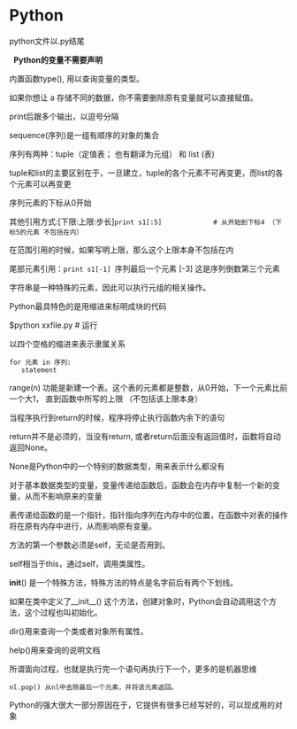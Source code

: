 # Python

python文件以.py结尾

   **Python的变量不需要声明**
   
内置函数type(), 用以查询变量的类型。   

如果你想让 a 存储不同的数据，你不需要删除原有变量就可以直接赋值。

print后跟多个输出，以逗号分隔

sequence(序列)是一组有顺序的对象的集合

序列有两种：tuple（定值表； 也有翻译为元组） 和 list (表)

tuple和list的主要区别在于，一旦建立，tuple的各个元素不可再变更，而list的各个元素可以再变更

序列元素的下标从0开始

 其他引用方式:[下限:上限:步长]```print s1[:5]             # 从开始到下标4 （下标5的元素 不包括在内）```
 
 在范围引用的时候，如果写明上限，那么这个上限本身不包括在内
 
 尾部元素引用：```print s1[-1] ```序列最后一个元素 [-3] 这是序列倒数第三个元素
 
 字符串是一种特殊的元素，因此可以执行元组的相关操作。
 
 Python最具特色的是用缩进来标明成块的代码
 
 $python xxfile.py  # 运行
 
 以四个空格的缩进来表示隶属关系
 
 ```
 for 元素 in 序列: 
    statement
 ```
 
range(n) 功能是新建一个表。这个表的元素都是整数，从0开始，下一个元素比前一个大1， 直到函数中所写的上限 （不包括该上限本身）

当程序执行到return的时候，程序将停止执行函数内余下的语句

return并不是必须的，当没有return, 或者return后面没有返回值时，函数将自动返回None。

None是Python中的一个特别的数据类型，用来表示什么都没有

对于基本数据类型的变量，变量传递给函数后，函数会在内存中复制一个新的变量，从而不影响原来的变量

表传递给函数的是一个指针，指针指向序列在内存中的位置，在函数中对表的操作将在原有内存中进行，从而影响原有变量。 

方法的第一个参数必须是self，无论是否用到。

self相当于this，通过self，调用类属性。

__init__() 是一个特殊方法，特殊方法的特点是名字前后有两个下划线。

如果在类中定义了__init__() 这个方法，创建对象时，Python会自动调用这个方法，这个过程也叫初始化。

dir()用来查询一个类或者对象所有属性。

help()用来查询的说明文档

所谓面向过程，也就是执行完一个语句再执行下一个，更多的是机器思维

    nl.pop() 从nl中去除最后一个元素，并将该元素返回。

Python的强大很大一部分原因在于，它提供有很多已经写好的，可以现成用的对象
